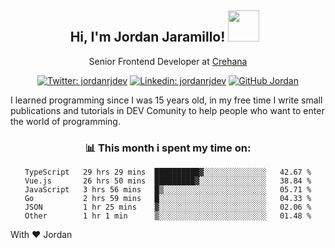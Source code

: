<div align="center">
<h2 style="margin-right:10px;">Hi, I'm Jordan Jaramillo! <img src="https://media.giphy.com/media/Wj7lNjMNDxSmc/source.gif" width="50" > </h2>

<p>Senior Frontend Developer at <a href="https://www.crehana.com/">Crehana</a></p>

[![Twitter: jordanrjdev](https://img.shields.io/twitter/follow/jordanrjdev?style=social)](https://twitter.com/jordanrjdev)
[![Linkedin: jordanrjdev](https://img.shields.io/badge/-jordanrjdev-blue?style=flat-square&logo=Linkedin&logoColor=white&link=https://www.linkedin.com/in/jordanrjdev/)](https://www.linkedin.com/in/jordanrjdev/)
[![GitHub Jordan](https://img.shields.io/github/followers/jnadroj?label=follow&style=social)](https://github.com/jnadroj)

</div>
I learned programming since I was 15 years old, in my free time I write small publications and tutorials in DEV Comunity to help people who want to enter the world of programming.

<div align="center">

### 📊 **This month i spent my time on:**

<!--START_SECTION:waka-->

```text
TypeScript   29 hrs 29 mins  ██████████▓░░░░░░░░░░░░░░   42.67 %
Vue.js       26 hrs 50 mins  █████████▓░░░░░░░░░░░░░░░   38.84 %
JavaScript   3 hrs 56 mins   █▒░░░░░░░░░░░░░░░░░░░░░░░   05.71 %
Go           2 hrs 59 mins   █░░░░░░░░░░░░░░░░░░░░░░░░   04.33 %
JSON         1 hr 25 mins    ▓░░░░░░░░░░░░░░░░░░░░░░░░   02.06 %
Other        1 hr 1 min      ▒░░░░░░░░░░░░░░░░░░░░░░░░   01.48 %
```

<!--END_SECTION:waka-->

</div>

With ❤️ Jordan
